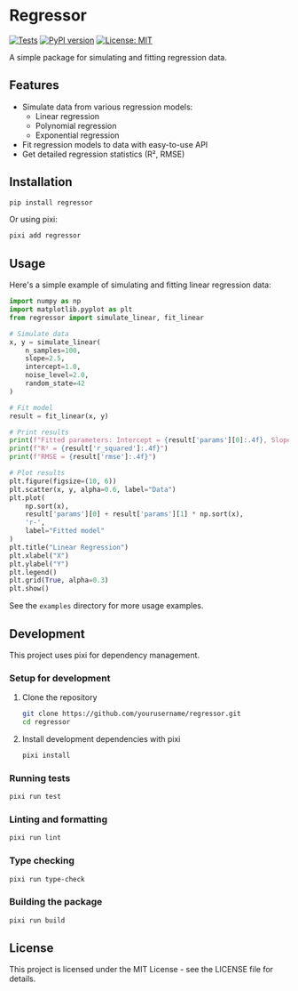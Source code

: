 # Regressor

[![Tests](https://github.com/yourusername/regressor/actions/workflows/tests.yml/badge.svg)](https://github.com/yourusername/regressor/actions/workflows/tests.yml)
[![PyPI version](https://badge.fury.io/py/regressor.svg)](https://badge.fury.io/py/regressor)
[![License: MIT](https://img.shields.io/badge/License-MIT-yellow.svg)](https://opensource.org/licenses/MIT)

A simple package for simulating and fitting regression data.

## Features

- Simulate data from various regression models:
  - Linear regression
  - Polynomial regression
  - Exponential regression
- Fit regression models to data with easy-to-use API
- Get detailed regression statistics (R², RMSE)

## Installation

```bash
pip install regressor
```

Or using pixi:

```bash
pixi add regressor
```

## Usage

Here's a simple example of simulating and fitting linear regression data:

```python
import numpy as np
import matplotlib.pyplot as plt
from regressor import simulate_linear, fit_linear

# Simulate data
x, y = simulate_linear(
    n_samples=100,
    slope=2.5,
    intercept=1.0,
    noise_level=2.0,
    random_state=42
)

# Fit model
result = fit_linear(x, y)

# Print results
print(f"Fitted parameters: Intercept = {result['params'][0]:.4f}, Slope = {result['params'][1]:.4f}")
print(f"R² = {result['r_squared']:.4f}")
print(f"RMSE = {result['rmse']:.4f}")

# Plot results
plt.figure(figsize=(10, 6))
plt.scatter(x, y, alpha=0.6, label="Data")
plt.plot(
    np.sort(x),
    result['params'][0] + result['params'][1] * np.sort(x),
    'r-',
    label="Fitted model"
)
plt.title("Linear Regression")
plt.xlabel("X")
plt.ylabel("Y")
plt.legend()
plt.grid(True, alpha=0.3)
plt.show()
```

See the `examples` directory for more usage examples.

## Development

This project uses pixi for dependency management.

### Setup for development

1. Clone the repository
   ```bash
   git clone https://github.com/yourusername/regressor.git
   cd regressor
   ```

2. Install development dependencies with pixi
   ```bash
   pixi install
   ```

### Running tests

```bash
pixi run test
```

### Linting and formatting

```bash
pixi run lint
```

### Type checking

```bash
pixi run type-check
```

### Building the package

```bash
pixi run build
```

## License

This project is licensed under the MIT License - see the LICENSE file for details.
